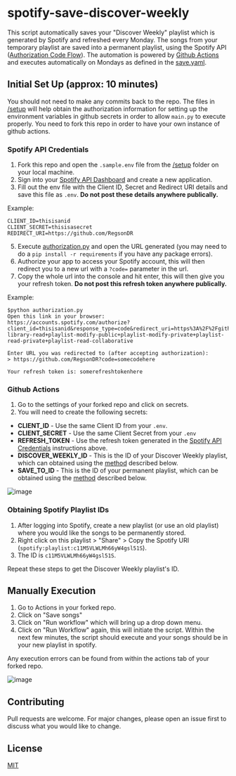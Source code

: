 # spotify-save-discover-weekly

This script automatically saves your "Discover Weekly" playlist which is generated by Spotify and refreshed every Monday. The songs from your temporary playlist are saved into a permanent playlist, using the Spotify API ([Authorization Code Flow](https://developer.spotify.com/documentation/general/guides/authorization-guide/#authorization-code-flow)). The automation is powered by [Github Actions](https://docs.github.com/en/actions) and executes automatically on Mondays as defined in the [save.yaml](/.github/workflows/save.yaml).

## Initial Set Up (approx: 10 minutes)
You should not need to make any commits back to the repo. The files in [/setup](/setup) will help obtain the authorization information for setting up the environment variables in github secrets in order to allow `main.py` to execute properly. You need to fork this repo in order to have your own instance of github actions.

### Spotify API Credentials
1. Fork this repo and open the `.sample.env` file from the [/setup](/setup) folder on your local machine. 
2. Sign into your [Spotify API Dashboard](https://developer.spotify.com/dashboard/applications) and create a new application.
3. Fill out the env file with the Client ID, Secret and Redirect URI details and save this file as `.env`. **Do not post these details anywhere publically.**

Example:
```
CLIENT_ID=thisisanid
CLIENT_SECRET=thisisasecret
REDIRECT_URI=https://github.com/RegsonDR
```
5. Execute [authorization.py](/setup/authorization.py) and open the URL generated (you may need to do a `pip install -r requirements` if you have any package errors). 
6. Authorize your app to access your Spotify account, this will then redirect you to a new url with a `?code=` parameter in the url.
7. Copy the whole url into the console and hit enter, this will then give you your refresh token. **Do not post this refresh token anywhere publically.**

Example:
 ```
$python authorization.py
Open this link in your browser: https://accounts.spotify.com/authorize?client_id=thisisanid&response_type=code&redirect_uri=https%3A%2F%2Fgithub.com%2FRegsonDR&scope=user-library-read+playlist-modify-public+playlist-modify-private+playlist-read-private+playlist-read-collaborative

Enter URL you was redirected to (after accepting authorization):
> https://github.com/RegsonDR?code=somecodehere

Your refresh token is: somerefreshtokenhere
```

### Github Actions
1. Go to the settings of your forked repo and click on secrets. 
2. You will need to create the following secrets:
  *  **CLIENT_ID** - Use the same Client ID from your `.env`.
  *  **CLIENT_SECRET** - Use the same Client Secret from your `.env`
  *  **REFRESH_TOKEN** - Use the refresh token generated in the [Spotify API Credentials](#spotify-api-credentials) instructions above.
  *  **DISCOVER_WEEKLY_ID** - This is the ID of your Discover Weekly playlist, which can obtained using the [method](#obtaining-spotify-playlist-ids) described below.
  *  **SAVE_TO_ID** - This is the ID of your permanent playlist, which can be obtained using the [method](#obtaining-spotify-playlist-ids) described below.

![image](https://user-images.githubusercontent.com/32569720/113211160-0a7d3380-926d-11eb-97bc-0e17ef911336.png)

### Obtaining Spotify Playlist IDs
1. After logging into Spotify, create a new playlist (or use an old playlist) where you would like the songs to be permanently stored.
2. Right click on this playlist > "Share" > Copy the Spotify URI (`spotify:playlist:c11M5VLWLMh66yW4gsl51S`). 
3. The ID is `c11M5VLWLMh66yW4gsl51S`.

Repeat these steps to get the Discover Weekly playlist's ID.

## Manually Execution
1. Go to Actions in your forked repo.
2. Click on "Save songs"
3. Click on "Run workflow" which will bring up a drop down menu.
4. Click on "Run Workflow" again, this will initiate the script. Within the next few minutes, the script should execute and your songs should be in your new playlist in spotify.

Any execution errors can be found from within the actions tab of your forked repo.

![image](https://user-images.githubusercontent.com/32569720/113211386-4fa16580-926d-11eb-94c9-ddb513a122a7.png)

## Contributing
Pull requests are welcome. For major changes, please open an issue first to discuss what you would like to change.

## License
[MIT](https://choosealicense.com/licenses/mit/)
